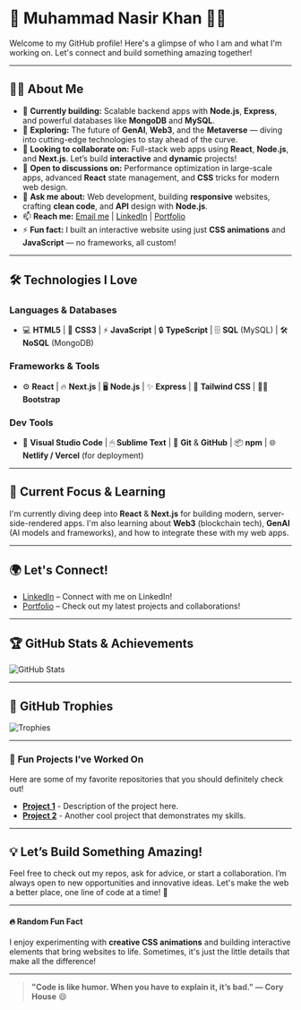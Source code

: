 # 🌟 **Muhammad Nasir Khan** 👨‍💻

Welcome to my GitHub profile! Here's a glimpse of who I am and what I'm working on. Let's connect and build something amazing together!

---

## 🧑‍💻 **About Me**

- 🔭 **Currently building:** Scalable backend apps with **Node.js**, **Express**, and powerful databases like **MongoDB** and **MySQL**.
- 🌱 **Exploring:** The future of **GenAI**, **Web3**, and the **Metaverse** — diving into cutting-edge technologies to stay ahead of the curve.
- 💼 **Looking to collaborate on:** Full-stack web apps using **React**, **Node.js**, and **Next.js**. Let’s build **interactive** and **dynamic** projects!
- 🚀 **Open to discussions on:** Performance optimization in large-scale apps, advanced **React** state management, and **CSS** tricks for modern web design.
- 📝 **Ask me about:** Web development, building **responsive** websites, crafting **clean code**, and **API** design with **Node.js**.
- 📫 **Reach me:** [Email me](mailto:khanmuhammadnasir9977@gmail.com) | [LinkedIn](https://www.linkedin.com/in/muhammadnasirkhan97) | [Portfolio](https://www.muhammadnasirkhan.com/)
- ⚡ **Fun fact:** I built an interactive website using just **CSS animations** and **JavaScript** — no frameworks, all custom!

---

## 🛠️ **Technologies I Love**

### **Languages & Databases**

- 💻 **HTML5** | 🎨 **CSS3** | ⚡ **JavaScript** | 🔒 **TypeScript** | 🗄 **SQL** (MySQL) | 🛠 **NoSQL** (MongoDB)

### **Frameworks & Tools**

- ⚙️ **React** | 🔥 **Next.js** | 🖥 **Node.js** | ✨ **Express** | 🎨 **Tailwind CSS** | 🧑‍🎤 **Bootstrap**

### **Dev Tools**

- 📝 **Visual Studio Code** | 🖱 **Sublime Text** | 🔧 **Git** & **GitHub** | 📦 **npm** | 🌐 **Netlify / Vercel** (for deployment)

---

## 🚀 **Current Focus & Learning**

I'm currently diving deep into **React** & **Next.js** for building modern, server-side-rendered apps. I'm also learning about **Web3** (blockchain tech), **GenAI** (AI models and frameworks), and how to integrate these with my web apps. 

---

## 🌍 **Let's Connect!**

- [LinkedIn](https://www.linkedin.com/in/muhammadnasirkhan97) – Connect with me on LinkedIn!
- [Portfolio](https://www.muhammadnasirkhan.com/) – Check out my latest projects and collaborations!

---

## 🏆 **GitHub Stats & Achievements**

![GitHub Stats]([https://github-readme-stats.vercel.app/api?username=muhammadnasirkhan&show_icons=true&hide_title=true&count_private=true&hide=prs&theme=gruvbox](https://github-readme-stats.vercel.app/api?username=mnasirk97&show_icons=true&hide_title=true&count_private=true&hide=prs&theme=gruvbox))

---

## 🏅 **GitHub Trophies**

![Trophies](https://github-profile-trophy.vercel.app/?username=muhammadnasirkhan&theme=gruvbox&row=1&column=5)

---

### 🎉 **Fun Projects I’ve Worked On** 

Here are some of my favorite repositories that you should definitely check out!

- **[Project 1](https://github.com/muhammadnasirkhan/project1)** - Description of the project here.
- **[Project 2](https://github.com/muhammadnasirkhan/project2)** - Another cool project that demonstrates my skills.

---

## 💡 **Let’s Build Something Amazing!**

Feel free to check out my repos, ask for advice, or start a collaboration. I’m always open to new opportunities and innovative ideas. Let's make the web a better place, one line of code at a time! 🚀

---

#### 🔥 **Random Fun Fact**  
I enjoy experimenting with **creative CSS animations** and building interactive elements that bring websites to life. Sometimes, it's just the little details that make all the difference!

---

> **"Code is like humor. When you have to explain it, it’s bad." — Cory House** 😄
